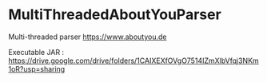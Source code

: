 # MultiThreadedAboutYouParser
Multi-threaded parser https://www.aboutyou.de

Executable JAR : https://drive.google.com/drive/folders/1CAIXEXfOVgO7514IZmXlbVfqj3NKm1oR?usp=sharing
